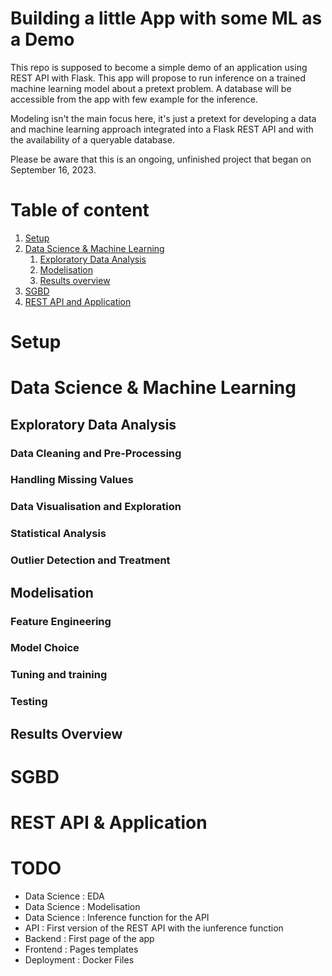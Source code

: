 # Building a little App with some ML as a Demo
This repo is supposed to become a simple demo of an application using REST API with Flask.
This app will propose to run inference on a trained machine learning model about a pretext problem.
A database will be accessible from the app with few example for the inference.

Modeling isn't the main focus here, it's just a pretext for developing a data and machine learning
approach integrated into a Flask REST API and with the availability of a queryable database.

Please be aware that this is an ongoing, unfinished project that began on September 16, 2023.

# Table of content
1. [Setup](#Setup)
1. [Data Science & Machine Learning](#DataScience)
   1. [Exploratory Data Analysis](#EDA)
   4. [Modelisation](#Molelisation)
   5. [Results overview](#Results)
2. [SGBD](#SGBD)
3. [REST API and Application](#API)

# Setup <a name="Setup"></a>

# Data Science & Machine Learning <a name="DataScience"></a>

## Exploratory Data Analysis <a name="EDA"></a>
### Data Cleaning and Pre-Processing
### Handling Missing Values
### Data Visualisation and Exploration
### Statistical Analysis
### Outlier Detection and Treatment

## Modelisation <a name="Modelisation"></a>
### Feature Engineering
### Model Choice
### Tuning and training
### Testing

## Results Overview <a name="Results"></a>

# SGBD <a name="SGBD"></a>
# REST API & Application <a name="API"></a>

# TODO <a name="TODO"></a>
- Data Science : EDA
- Data Science : Modelisation
- Data Science : Inference function for the API
- API : First version of the REST API with the iunference function
- Backend : First page of the app
- Frontend : Pages templates
- Deployment : Docker Files